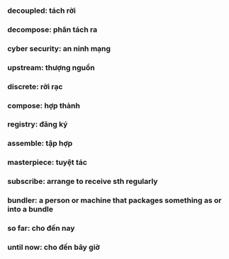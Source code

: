 ### decoupled: tách rời
### decompose: phân tách ra
### cyber security: an ninh mạng
### upstream: thượng nguồn
### discrete: rời rạc
### compose: hợp thành
### registry: đăng ký
### assemble: tập hợp
### masterpiece: tuyệt tác
### subscribe: arrange to receive sth regularly
### bundler: a person or machine that packages something as or into a bundle
### so far: cho đến nay
### until now: cho đến bây giờ
